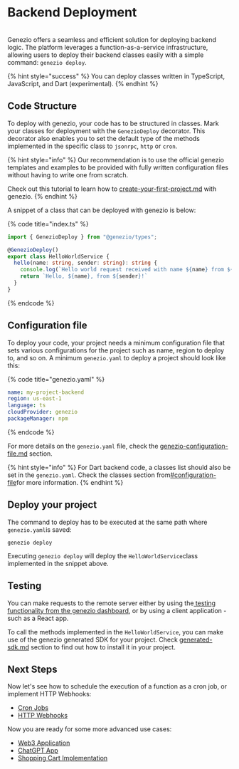 # Backend Deployment

\
Genezio offers a seamless and efficient solution for deploying backend logic. The platform leverages a function-as-a-service infrastructure, allowing users to deploy their backend classes easily with a simple command: `genezio deploy`.&#x20;

{% hint style="success" %}
You can deploy classes written in TypeScript, JavaScript, and Dart (experimental).
{% endhint %}

## Code Structure

To deploy with genezio, your code has to be structured in classes. Mark your classes for deployment with the `GenezioDeploy` decorator. This decorator also enables you to set the default type of the methods implemented in the specific class to `jsonrpc`, `http` or `cron`.

{% hint style="info" %}
Our recommendation is to use the official genezio templates and examples to be provided with fully written configuration files without having to write one from scratch.

Check out this tutorial to learn how to [create-your-first-project.md](../tutorials/create-your-first-project.md "mention") with genezio.
{% endhint %}

A snippet of a class that can be deployed with genezio is below:

{% code title="index.ts" %}
```typescript
import { GenezioDeploy } from "@genezio/types";

@GenezioDeploy()
export class HelloWorldService {
  hello(name: string, sender: string): string {
    console.log(`Hello world request received with name ${name} from ${sender}!`)
    return `Hello, ${name}, from ${sender}!`
  }
}
```
{% endcode %}

## Configuration file

To deploy your code, your project needs a minimum configuration file that sets various configurations for the project such as name, region to deploy to, and so on. A minimum `genezio.yaml` to deploy a project should look like this:

{% code title="genezio.yaml" %}
```yaml
name: my-project-backend
region: us-east-1
language: ts
cloudProvider: genezio
packageManager: npm
```
{% endcode %}

For more details on the `genezio.yaml` file, check the [genezio-configuration-file.md](../project-structure/genezio-configuration-file.md "mention") section.

{% hint style="info" %}
For Dart backend code, a classes list should also be set in the `genezio.yaml`. Check the classes section from[#configuration-file](backend-deployment.md#configuration-file "mention")for more information.
{% endhint %}

## Deploy your project

The command to deploy has to be executed at the same path where `genezio.yaml`is saved:

```
genezio deploy
```

Executing `genezio deploy` will deploy the `HelloWorldService`class implemented in the snippet above.

## Testing

You can make requests to the remote server either by using the[ testing functionality from the genezio dashboard](testing.md), or by using a client application - such as a React app.

To call the methods implemented in the `HelloWorldService`, you can make use of the genezio generated SDK for your project. Check [generated-sdk.md](generated-sdk.md "mention") section to find out how to install it in your project.

## Next Steps <a href="#next-steps" id="next-steps"></a>

Now let's see how to schedule the execution of a function as a cron job, or implement HTTP Webhooks:

* [Cron Jobs](cron-methods.md)
* [HTTP Webhooks](http-methods-webhooks.md)

Now you are ready for some more advanced use cases:

* [Web3 Application](https://genezio.com/blog/create-your-first-web3-app/)
* [ChatGPT App](https://genezio.com/blog/create-your-first-app-using-chatgpt/)
* [Shopping Cart Implementation](https://genezio.com/blog/implement-a-shopping-cart-using-typescript-redis-and-react/)

